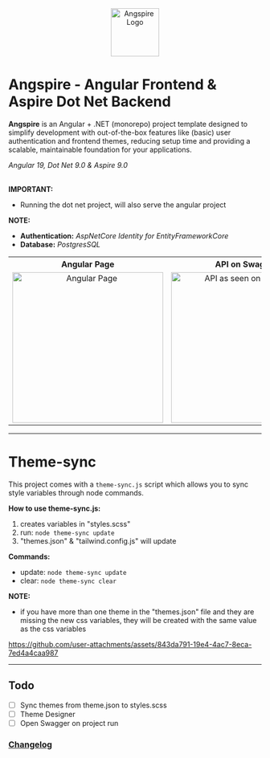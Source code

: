 <div align="center">
  <img src="https://github.com/user-attachments/assets/7845aef3-3c6d-4f82-adc9-c5b14bc2a096" alt="Angspire Logo" width="96">
</div>

# Angspire - Angular Frontend & Aspire Dot Net Backend

**Angspire** is an Angular + .NET (monorepo) project template designed to simplify development with out-of-the-box features like (basic) user authentication and frontend themes, reducing setup time and providing a scalable, maintainable foundation for your applications.

_Angular 19, Dot Net 9.0 & Aspire 9.0_
<br />
<br />

**IMPORTANT:**
- Running the dot net project, will also serve the angular project

**NOTE:**
- **Authentication:** _AspNetCore Identity for EntityFrameworkCore_
- **Database:** _PostgresSQL_


<table align="center">
  <tr>
    <th>Angular Page</th>
    <th>API on Swagger</th>
    <th>Aspire Dashboard</th>
  </tr>
  <tr>
    <td align="center">
      <img src="https://github.com/user-attachments/assets/95f863b6-0c7d-42f3-81c9-471d626a3df7" alt="Angular Page" width="300">
    </td>
    <td align="center">
      <img src="https://github.com/user-attachments/assets/a4e93984-b774-4cae-b8fd-f84f728e3d24" alt="API as seen on Swagger" width="300">
    </td>
    <td align="center">
      <img src="https://github.com/user-attachments/assets/180e2000-c313-4daf-977b-9aa86648c872" alt="Aspire Dashboard" width="300">
    </td>
  </tr>
</table>

---

# Theme-sync
This project comes with a `theme-sync.js` script which allows you to sync style variables through node commands.

**How to use theme-sync.js:**
1. creates variables in "styles.scss"
2. run: `node theme-sync update`
3. "themes.json" & "tailwind.config.js" will update

**Commands:**
- update: `node theme-sync update`
- clear: `node theme-sync clear`

**NOTE:**
- if you have more than one theme in the "themes.json" file and they are missing the new css variables, they will be created with the same value as the css variables

https://github.com/user-attachments/assets/843da791-19e4-4ac7-8eca-7ed4a4caa987

---

## Todo
- [ ] Sync themes from theme.json to styles.scss
- [ ] Theme Designer
- [ ] Open Swagger on project run

### [Changelog](https://github.com/tbarracha/Angspire/blob/main/CHANGELOG.md)
